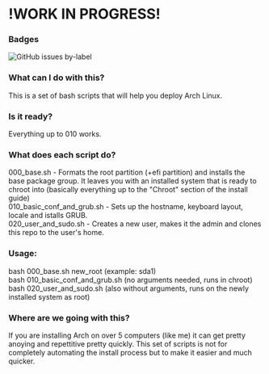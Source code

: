 # !WORK IN PROGRESS!
### Badges
![GitHub issues by-label](https://img.shields.io/github/issues-raw/satcom886/rugl/arch-setuptools.svg)
### What can I do with this?
This is a set of bash scripts that will help you deploy Arch Linux.
### Is it ready?
Everything up to 010 works.
### What does each script do?
000_base.sh - Formats the root partition (+efi partition) and installs the base package group. It leaves you with an installed system that is ready to chroot into (basically everything up to the "Chroot" section of the install guide)  
010_basic_conf_and_grub.sh - Sets up the hostname, keyboard layout, locale and istalls GRUB.  
020_user_and_sudo.sh - Creates a new user, makes it the admin and clones this repo to the user's home.  
### Usage:
bash 000_base.sh new_root (example: sda1)  
bash 010_basic_conf_and_grub.sh (no arguments needed, runs in chroot)  
bash 020_user_and_sudo.sh (also without arguments, runs on the newly installed system as root)  
### Where are we going with this?
If you are installing Arch on over 5 computers (like me) it can get pretty anoying and repettitive pretty quickly. This set of scripts is not for completely automating the install process but to make it easier and much quicker.